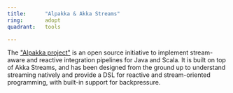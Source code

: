 ```yaml
---
title:      "Alpakka & Akka Streams"
ring:       adopt
quadrant:   tools

---
```

The ["Alpakka project"](https://doc.akka.io/docs/alpakka/current/index.html) is an open source initiative to implement stream-aware and reactive integration pipelines for Java and Scala. 
It is built on top of Akka Streams, and has been designed from the ground up to understand streaming natively and provide a DSL for reactive and stream-oriented programming, with built-in support for backpressure.